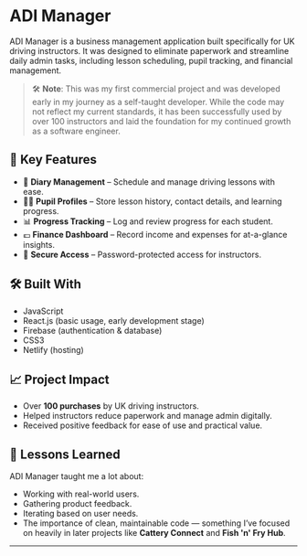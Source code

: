 # ADI Manager

ADI Manager is a business management application built specifically for UK driving instructors. It was designed to eliminate paperwork and streamline daily admin tasks, including lesson scheduling, pupil tracking, and financial management.

> 🛠 **Note**: This was my first commercial project and was developed early in my journey as a self-taught developer. While the code may not reflect my current standards, it has been successfully used by over 100 instructors and laid the foundation for my continued growth as a software engineer.

## 🧰 Key Features

- 📅 **Diary Management** – Schedule and manage driving lessons with ease.
- 👨‍🎓 **Pupil Profiles** – Store lesson history, contact details, and learning progress.
- 📊 **Progress Tracking** – Log and review progress for each student.
- 💷 **Finance Dashboard** – Record income and expenses for at-a-glance insights.
- 🔐 **Secure Access** – Password-protected access for instructors.

## 🛠 Built With

- JavaScript
- React.js (basic usage, early development stage)
- Firebase (authentication & database)
- CSS3
- Netlify (hosting)

## 📈 Project Impact

- Over **100 purchases** by UK driving instructors.
- Helped instructors reduce paperwork and manage admin digitally.
- Received positive feedback for ease of use and practical value.

## 🚀 Lessons Learned

ADI Manager taught me a lot about:
- Working with real-world users.
- Gathering product feedback.
- Iterating based on user needs.
- The importance of clean, maintainable code — something I’ve focused on heavily in later projects like **Cattery Connect** and **Fish 'n' Fry Hub**.

---

